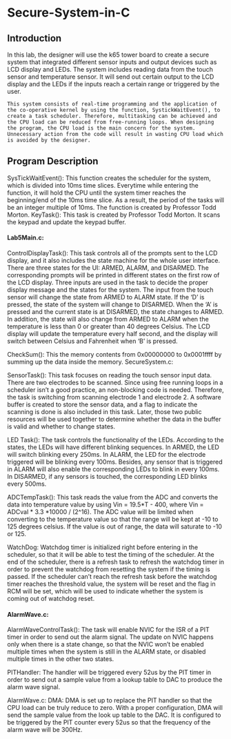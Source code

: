 # Secure-System-in-C
## Introduction
  In this lab, the designer will use the k65 tower board to create a secure system that integrated different sensor inputs and output devices such as LCD display and LEDs. The system includes reading data from the touch sensor and temperature sensor. It will send out certain output to the LCD display and the LEDs if the inputs reach a certain range or triggered by the user.  
  
	This system consists of real-time programming and the application of the co-operative kernel by using the function, SystickWaitEvent(), to create a task scheduler. Therefore, multitasking can be achieved and the CPU load can be reduced from free-running loops. When designing the program, the CPU load is the main concern for the system. Unnecessary action from the code will result in wasting CPU load which is avoided by the designer. 
## Program Description

SysTickWaitEvent():
	This function creates the scheduler for the system, which is divided into 10ms time slices. Everytime while entering the function, it will hold the CPU until the system timer reaches the beginning/end of the 10ms time slice. As a result, the period of the tasks will be an integer multiple of 10ms. The function is created by Professor Todd Morton. 
KeyTask():
  This task  is created by Professor Todd Morton. It scans the keypad and update
the keypad buffer. 

#### Lab5Main.c:
ControlDisplayTask():
  This task controls all of the prompts sent to the LCD display, and it also includes the state machine for the whole user interface. There are three states for the UI: ARMED, ALARM, and DISARMED. The corresponding prompts will be printed in different states on the first row of the LCD display. Three inputs are used in the task to decide the proper display message and the states for the system. The input from the touch sensor will change the state from ARMED to ALARM state. If the ‘D’ is pressed, the state of the system will change to DISARMED. When the ‘A’ is pressed and the current state is at DISARMED, the state changes to ARMED. In addition, the state will also change from ARMED to ALARM when the temperature is less than 0 or greater than 40 degrees Celsius. The LCD display will update the temperature every half second, and the display will switch between Celsius and Fahrenheit when ‘B’ is pressed.

CheckSum():
  This the memory contents from 0x00000000 to 0x0001ffff by summing up the data inside the memory. 
SecureSystem.c:

SensorTask():
	This task focuses on reading the touch sensor input data. There are two electrodes to be scanned. Since using free running loops in a scheduler isn’t a good practice, an non-blocking code is needed. Therefore, the task is switching from scanning electrode 1 and electrode 2. A software buffer is created to store the sensor data, and a flag to indicate the scanning is done is also included in this task. Later, those two public resources will be used together to determine whether the data in the buffer is valid and whether to change states. 
  
LED Task():
	The task controls the functionality of the LEDs. According to the states, the LEDs will have different blinking sequences. In ARMED, the LED will switch blinking every 250ms. In ALARM, the LED for the electrode triggered will be blinking every 100ms. Besides, any sensor that is triggered in ALARM will also enable the corresponding LEDs to blink in every 100ms. In DISARMED, if any sensors is touched, the corresponding LED blinks every 500ms. 

ADCTempTask():
  This task reads the value from the ADC and converts the data into temperature value by using Vin = 19.5*T - 400, where Vin = ADCval * 3.3 *10000 / (2^16). The ADC value will be limited when converting to the temperature value so that the range will be kept at -10 to 125 degrees celsius. If the value is out of range, the data will saturate to -10 or 125. 
  
  WatchDog: 
  Watchdog timer is initialized right before entering in the scheduler, so that it will be able to test the timing of the scheduler. At the end of the scheduler, there is a refresh task to refresh the watchdog timer in order to prevent the watchdog from resetting the system if the timing is passed. If the scheduler can’t reach the refresh task before the watchdog timer reaches the threshold value, the system will be reset and the flag in RCM will be set, which will be used to indicate whether the system is coming out of watchdog reset.

#### AlarmWave.c:
AlarmWaveControlTask():
	The task will enable NVIC for the ISR of a PIT timer in order to send out the alarm signal. The update on NVIC happens only when there is a state change, so that the NVIC won’t be enabled multiple times when the system is still in the ALARM state, or disabled multiple times in the other two states. 

PITHandler:
	The handler will be triggered every 52us by the PIT timer in order to send out a sample value from a lookup table to DAC to produce the alarm wave signal.
 
AlarmWave.c:
	DMA:
DMA is set up to replace the PIT handler so that the CPU load can be truly reduce to zero. With a proper configuration, DMA will send the sample value from the look up table to the DAC. It is configured to be triggered by the PIT counter every 52us so that the frequency of the alarm wave will be 300Hz.  
